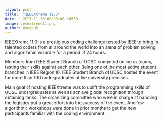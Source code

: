 ```yaml
---
layout: post
title:  "IEEEXtreme 11.0"
date:   2017-11-30 00:00:00 +0530
image: ieeextreme11.png
author: UdeshUK
---
```


IEEEXtreme 11.0 is a prestigious coding challenge hosted by IEEE to bring in talented coders from all around the world into an arena of problem solving and algorithmic wizardry for a period of 24 hours.

Members from IEEE Student Branch of UCSC competed online as teams, testing their skills against each other. Being one of the most active student branches in IEEE Region 10, IEEE Student Branch of UCSC hosted the event for more than 100 undergraduates at the university premises.

Main goal of hosting IEEEXtreme was to uplift the programming skills of UCSC undergraduates as well as achieve global recognition through obtaining ranks. The organizing committee who were in charge of handling the logistics put a great effort into the success of the event. And few algorithmic workshops were done in prior months to get the new participants familiar with the coding environment.